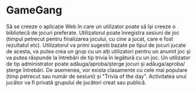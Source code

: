 # GameGang 
Să se creeze o aplicație Web în care un utilizator poate să își creeze o bibliotecă de jocuri preferate. Utilizatorul poate înregistra sesiuni de joc (timpul petrecut pentru finalizarea jocului, cu cine a jucat, care e fost rezultatul etc). Utilizatorul va primi sugestii bazate pe tipul de jocuri jucate de acesta, va putea crea un grup cu un alți utilizatori pentru un anumit joc și va putea răspunde la întrebări de tip trivia în legătură cu un joc. Un utilizator de tip administrator poate adăuga/aproba/șterge jocuri și adăuga/aproba/șterge întrebări. De asemenea, vor exista clasamente cu cele mai populare (timp petrecut sau număr de sesiuni) și "Trivia of the day". Activitatea unui jucător va fi privată grupului de jucători creat sau publică.
